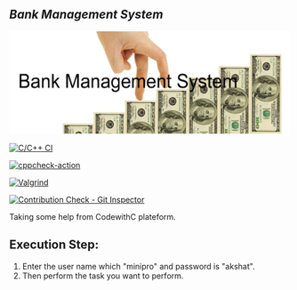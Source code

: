 ## _Bank Management System_

![Description](https://github.com/Akshatamitvyas/Mini_project/blob/main/Requirements/Image.png)

[![C/C++ CI](https://github.com/Akshatamitvyas/Mini_project/actions/workflows/c-cpp.yml/badge.svg)](https://github.com/Akshatamitvyas/Mini_project/actions/workflows/c-cpp.yml)

[![cppcheck-action](https://github.com/Akshatamitvyas/Mini_project/actions/workflows/cppcheck.yml/badge.svg)](https://github.com/Akshatamitvyas/Mini_project/actions/workflows/cppcheck.yml)

[![Valgrind](https://github.com/Akshatamitvyas/Mini_project/actions/workflows/Valgrind.yml/badge.svg)](https://github.com/Akshatamitvyas/Mini_project/actions/workflows/Valgrind.yml)

[![Contribution Check - Git Inspector](https://github.com/Akshatamitvyas/Mini_project/actions/workflows/Git_inpector.yml/badge.svg)](https://github.com/Akshatamitvyas/Mini_project/actions/workflows/Git_inpector.yml)

Taking some help from CodewithC plateform.

## Execution Step:
1. Enter the user name which "minipro" and password is "akshat".
2. Then perform the task you want to perform.
